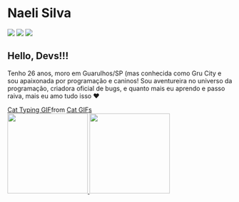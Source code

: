 # Naeli Silva 

<div>
<a href="https://www.instagram.com/nae.sl/" target="_blank"><img loading="lazy" src="https://img.shields.io/badge/-Instagram-%23E4405F?style=for-the-badge&logo=instagram&logoColor=white" target="_blank"></a>
<a href = "mailto:naelisilva15@gmail.com"><img loading="lazy" src="https://img.shields.io/badge/Gmail-D14836?style=for-the-badge&logo=gmail&logoColor=white" target="_blank"></a>
<a href="https://www.linkedin.com/in/naeli-silva-a40515126/" target="_blank"><img loading="lazy" src="https://img.shields.io/badge/-LinkedIn-%230077B5?style=for-the-badge&logo=linkedin&logoColor=white" target="_blank"></a>   
</div>

## Hello, Devs!!!
Tenho 26 anos, moro em Guarulhos/SP (mas conhecida como Gru City e sou apaixonada por programação e caninos! Sou aventureira no universo da programação, criadora oficial de bugs, e quanto mais eu aprendo e passo raiva, mais eu amo tudo isso ❤



<div class="tenor-gif-embed" data-postid="16104083722391378834" data-share-method="host" data-aspect-ratio="1.76596" data-width="100%"><a href="https://tenor.com/view/cat-typing-typing-on-computer-computer-work-laptop-gif-16104083722391378834">Cat Typing GIF</a>from <a href="https://tenor.com/search/cat-gifs">Cat GIFs</a></div> <script type="text/javascript" async src="https://tenor.com/embed.js"></script>



<div>
<a href="https://github.com/NaeliSilva">
<img loading="lazy" height="180em" src="https://github-readme-stats.vercel.app/api/top-langs/?username=seu-usuário-aqui&layout=compact&langs_count=7&theme=dracula"/>
<img loading="lazy" height="180em" src="https://github-readme-stats.vercel.app/api?username=seu-usuário-aqui&show_icons=true&theme=dracula&include_all_commits=true&count_private=true"/>
</div>
